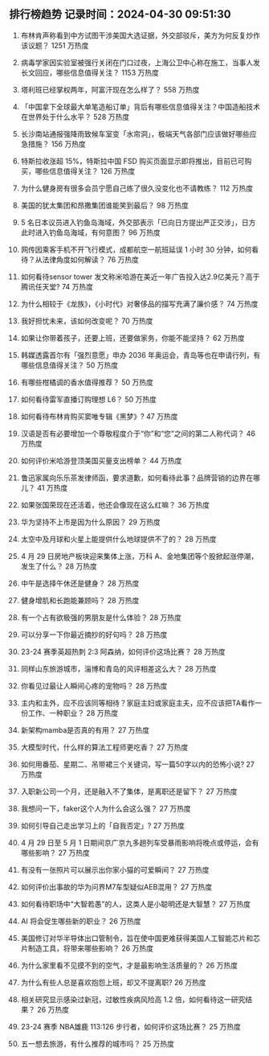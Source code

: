 
## 排行榜趋势 记录时间：2024-04-30 09:51:30
  
  1. 布林肯声称看到中方试图干涉美国大选证据，外交部驳斥，美方为何反复炒作该议题？ 1251 万热度
    
  2. 病毒学家因实验室被强行关闭在门口过夜，上海公卫中心称在施工，当事人发长文回应，哪些信息值得关注？ 1153 万热度
    
  3. 塔利班已经掌权两年，阿富汗现在怎么样了？ 558 万热度
    
  4. 「中国拿下全球最大单笔造船订单」背后有哪些信息值得关注？中国造船技术在世界处于什么水平？ 528 万热度
    
  5. 长沙南站通报强降雨致候车室变「水帘洞」，极端天气各部门应该做好哪些应急措施？ 156 万热度
    
  6. 特斯拉收涨超 15%，特斯拉中国 FSD 购买页面显示即将推出，目前已可购买，哪些信息值得关注？ 126 万热度
    
  7. 为什么健身房有很多会员宁愿自己练了很久没变化也不请教练？ 112 万热度
    
  8. 美国的犹太集团和昂撒集团谁能笑到最后？ 98 万热度
    
  9. 5 名日本议员进入钓鱼岛海域，外交部表示「已向日方提出严正交涉」，日方此时进入钓鱼岛海域，有何意图？ 96 万热度
    
  10. 网传因乘客手机不开飞行模式，成都航空一航班延误 1 小时 30 分钟，如何看待？从法律角度如何解读？ 76 万热度
    
  11. 如何看待sensor tower 发文称米哈游在美近一年广告投入达2.9亿美元？高于腾讯任天堂? 74 万热度
    
  12. 为什么相较于《龙族》，《小时代》对奢侈品的描写充满了廉价感？ 74 万热度
    
  13. 我好担忧未来，该如何改变呢？ 70 万热度
    
  14. 如果让你带着孩子，还要上班，还要做家务，你能不能坚持？ 62 万热度
    
  15. 韩媒透露首尔有「强烈意愿」申办 2036 年奥运会，青岛等也在申请行列，有哪些信息值得关注？ 50 万热度
    
  16. 有哪些柑橘调的香水值得推荐？ 50 万热度
    
  17. 如何看待雷军直播订购理想 L6？ 50 万热度
    
  18. 如何看待布林肯购买窦唯专辑《黑梦》? 47 万热度
    
  19. 汉语是否有必要增加一个尊敬程度介于“你”和“您”之间的第二人称代词？ 46 万热度
    
  20. 如何评价米哈游登顶美国买量支出榜单？ 44 万热度
    
  21. 鲁迅家属向乐乐茶发律师函，要求道歉，如何看待此事？品牌营销的边界在哪儿？ 41 万热度
    
  22. 如果张国荣现在还活着，他还会像现在这么红嘛？ 36 万热度
    
  23. 华为坚持不上市是因为什么原因？ 29 万热度
    
  24. 太空中及月球和火星上能提供什么地球提供不了的？ 28 万热度
    
  25. 4 月 29 日房地产板块迎来集体上涨，万科 A、金地集团等个股掀起涨停潮，发生了什么？ 28 万热度
    
  26. 中午是选择午休还是健身？ 28 万热度
    
  27. 健身增肌和长跑能兼顾吗？ 28 万热度
    
  28. 有一个占有欲极强的男朋友是什么体验？ 28 万热度
    
  29. 可以分享一下你最近摘抄的好句吗？ 28 万热度
    
  30. 23-24 赛季英超热刺 2:3 阿森纳，如何评价这场比赛？ 28 万热度
    
  31. 同样山东旅游城市，淄博和青岛的风评相差这么大？ 28 万热度
    
  32. 你看见过最让人瞬间心疼的宠物吗？ 28 万热度
    
  33. 主内和主外，应不应该同等相待？家庭主妇或家庭主夫，应不应该把TA看作一份工作、一种职业？ 28 万热度
    
  34. 新架构mamba是否真的有用？ 27 万热度
    
  35. 大模型时代，什么样的算法工程师更吃香？ 27 万热度
    
  36. 如何用番茄、星期二、吊带裙三个关键词，写一篇50字以内的恐怖小说? 27 万热度
    
  37. 入职新公司一个月，还是融入不了集体，是离职还是留下？ 27 万热度
    
  38. 我想问一下，faker这个人为什么会这么强？ 27 万热度
    
  39. 如何引导自己走出学习上的「自我否定」? 27 万热度
    
  40. 4 月 29 日至 5 月 1 日期间京广京九多趟列车受暴雨影响将晚点或停运，会有哪些影响？ 27 万热度
    
  41. 有没有一张照片可以展示出你家小猫的可爱瞬间？ 27 万热度
    
  42. 如何评价出事故的华为问界M7车型疑似AEB混用？ 27 万热度
    
  43. 如何看待职场中“大智若愚”的人，这类人是小聪明还是大智慧？ 27 万热度
    
  44. AI 将会促生哪些新的职业？ 26 万热度
    
  45. 美国修订对华半导体出口管制令，旨在使中国更难获得美国人工智能芯片和芯片制造工具，将带来哪些影响？ 26 万热度
    
  46. 为什么家里看不见摸不到的空气，才是最影响生活质量的？ 26 万热度
    
  47. 为什么有些人总是喜欢抱怨上班，却又不提离职? 26 万热度
    
  48. 相关研究显示感染过新冠，过敏性疾病风险高 1.2 倍，如何看待这一研究结果？ 26 万热度
    
  49. 23-24 赛季 NBA雄鹿 113:126 步行者，如何评价这场比赛？ 25 万热度
    
  50. 五一想去旅游，有什么推荐的城市吗？ 25 万热度
    